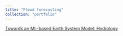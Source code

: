 ```yaml
---
title: "Flood forecasting"
collection: "portfolio"
---
```


<a href="https://destine.ecmwf.int/news/destine-blog-towards-an-ml-based-earth-system-model-hydrology/"> Towards an ML-based Earth System Model: Hydrology </a>